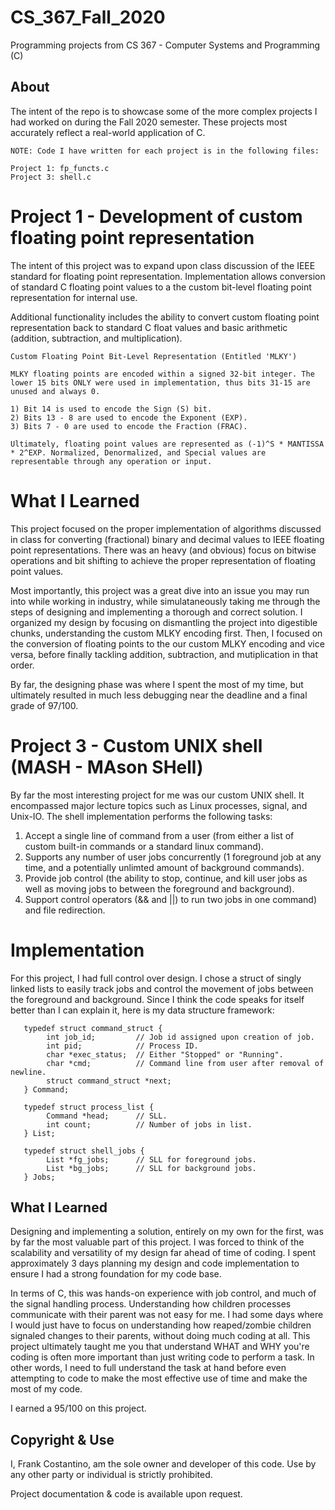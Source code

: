 # CS_367_Fall_2020

Programming projects from CS 367 - Computer Systems and Programming (C)

## About

The intent of the repo is to showcase some of the more complex projects I had worked on during the Fall 2020 semester. These projects most accurately reflect a real-world application of C.

    NOTE: Code I have written for each project is in the following files:
    
    Project 1: fp_functs.c
    Project 3: shell.c

# Project 1 - Development of custom floating point representation

The intent of this project was to expand upon class discussion of the IEEE standard for floating point representation. Implementation allows conversion of standard C floating point values to a the custom bit-level floating point representation for internal use.

Additional functionality includes the ability to convert custom floating point representation back to standard C float values and basic arithmetic (addition, subtraction, and multiplication).

    Custom Floating Point Bit-Level Representation (Entitled 'MLKY')
    
    MLKY floating points are encoded within a signed 32-bit integer. The lower 15 bits ONLY were used in implementation, thus bits 31-15 are unused and always 0.
    
    1) Bit 14 is used to encode the Sign (S) bit.
    2) Bits 13 - 8 are used to encode the Exponent (EXP).
    3) Bits 7 - 0 are used to encode the Fraction (FRAC).
    
    Ultimately, floating point values are represented as (-1)^S * MANTISSA * 2^EXP. Normalized, Denormalized, and Special values are representable through any operation or input.

# What I Learned

This project focused on the proper implementation of algorithms discussed in class for converting (fractional) binary and decimal values to IEEE floating point representations. There was an heavy (and obvious) focus on bitwise operations and bit shifting to achieve the proper representation of floating point values.

Most importantly, this project was a great dive into an issue you may run into while working in industry, while simulataneously taking me through the steps of designing and implementing a thorough and correct solution. I organized my design by focusing on dismantling the project into digestible chunks, understanding the custom MLKY encoding first. Then, I focused on the conversion of floating points to the our custom MLKY encoding and vice versa, before finally tackling addition, subtraction, and mutiplication in that order.

By far, the designing phase was where I spent the most of my time, but ultimately resulted in much less debugging near the deadline and a final grade of 97/100.

# Project 3 - Custom UNIX shell (MASH - MAson SHell)

By far the most interesting project for me was our custom UNIX shell. It encompassed major lecture topics such as Linux processes, signal, and Unix-IO. The shell implementation performs the following tasks:

1) Accept a single line of command from a user (from either a list of custom built-in commands or a standard linux command).
2) Supports any number of user jobs concurrently (1 foreground job at any time, and a potentially unlimted amount of background commands).
3) Provide job control (the ability to stop, continue, and kill user jobs as well as moving jobs to between the foreground and background).
4) Support control operators (&& and ||) to run two jobs in one command) and file redirection.

# Implementation

For this project, I had full control over design. I chose a struct of singly linked lists to easily track jobs and control the movement of jobs between the foreground and background. Since I think the code speaks for itself better than I can explain it, here is my data structure framework:

       typedef struct command_struct {
            int job_id;         // Job id assigned upon creation of job.
            int pid;            // Process ID.
            char *exec_status;  // Either "Stopped" or "Running".
            char *cmd;          // Command line from user after removal of newline.
            struct command_struct *next;
       } Command;
       
       typedef struct process_list {
            Command *head;      // SLL.
            int count;          // Number of jobs in list.
       } List;
       
       typedef struct shell_jobs {
            List *fg_jobs;      // SLL for foreground jobs.
            List *bg_jobs;      // SLL for background jobs.
       } Jobs;

## What I Learned

Designing and implementing a solution, entirely on my own for the first, was by far the most valuable part of this project. I was forced to think of the scalability and versatility of my design far ahead of time of coding. I spent approximately 3 days planning my design and code implementation to ensure I had a strong foundation for my code base.

In terms of C, this was hands-on experience with job control, and much of the signal handling process. Understanding how children processes communicate with their parent was not easy for me. I had some days where I would just have to focus on understanding how reaped/zombie children signaled changes to their parents, without doing much coding at all. This project ultimately taught me you that understand WHAT and WHY you're coding is often more important than just writing code to perform a task. In other words, I need to full understand the task at hand before even attempting to code to make the most effective use of time and make the most of my code.

I earned a 95/100 on this project.

## Copyright & Use
I, Frank Costantino, am the sole owner and developer of this code. Use by any other party or individual is strictly prohibited.

Project documentation & code is available upon request.
